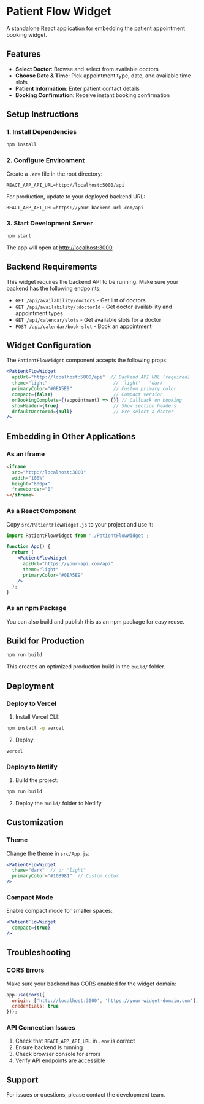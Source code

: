 # Patient Flow Widget

A standalone React application for embedding the patient appointment booking widget.

## Features

- **Select Doctor**: Browse and select from available doctors
- **Choose Date & Time**: Pick appointment type, date, and available time slots
- **Patient Information**: Enter patient contact details
- **Booking Confirmation**: Receive instant booking confirmation

## Setup Instructions

### 1. Install Dependencies

```bash
npm install
```

### 2. Configure Environment

Create a `.env` file in the root directory:

```env
REACT_APP_API_URL=http://localhost:5000/api
```

For production, update to your deployed backend URL:

```env
REACT_APP_API_URL=https://your-backend-url.com/api
```

### 3. Start Development Server

```bash
npm start
```

The app will open at [http://localhost:3000](http://localhost:3000)

## Backend Requirements

This widget requires the backend API to be running. Make sure your backend has the following endpoints:

- `GET /api/availability/doctors` - Get list of doctors
- `GET /api/availability/:doctorId` - Get doctor availability and appointment types
- `GET /api/calendar/slots` - Get available slots for a doctor
- `POST /api/calendar/book-slot` - Book an appointment

## Widget Configuration

The `PatientFlowWidget` component accepts the following props:

```jsx
<PatientFlowWidget
  apiUrl="http://localhost:5000/api"  // Backend API URL (required)
  theme="light"                        // 'light' | 'dark'
  primaryColor="#0EA5E9"               // Custom primary color
  compact={false}                      // Compact version
  onBookingComplete={(appointment) => {}} // Callback on booking
  showHeader={true}                    // Show section headers
  defaultDoctorId={null}               // Pre-select a doctor
/>
```

## Embedding in Other Applications

### As an iframe

```html
<iframe
  src="http://localhost:3000"
  width="100%"
  height="800px"
  frameborder="0"
></iframe>
```

### As a React Component

Copy `src/PatientFlowWidget.js` to your project and use it:

```jsx
import PatientFlowWidget from './PatientFlowWidget';

function App() {
  return (
    <PatientFlowWidget
      apiUrl="https://your-api.com/api"
      theme="light"
      primaryColor="#0EA5E9"
    />
  );
}
```

### As an npm Package

You can also build and publish this as an npm package for easy reuse.

## Build for Production

```bash
npm run build
```

This creates an optimized production build in the `build/` folder.

## Deployment

### Deploy to Vercel

1. Install Vercel CLI:
```bash
npm install -g vercel
```

2. Deploy:
```bash
vercel
```

### Deploy to Netlify

1. Build the project:
```bash
npm run build
```

2. Deploy the `build/` folder to Netlify

## Customization

### Theme

Change the theme in `src/App.js`:

```jsx
<PatientFlowWidget
  theme="dark"  // or "light"
  primaryColor="#10B981"  // Custom color
/>
```

### Compact Mode

Enable compact mode for smaller spaces:

```jsx
<PatientFlowWidget
  compact={true}
/>
```

## Troubleshooting

### CORS Errors

Make sure your backend has CORS enabled for the widget domain:

```javascript
app.use(cors({
  origin: ['http://localhost:3000', 'https://your-widget-domain.com'],
  credentials: true
}));
```

### API Connection Issues

1. Check that `REACT_APP_API_URL` in `.env` is correct
2. Ensure backend is running
3. Check browser console for errors
4. Verify API endpoints are accessible

## Support

For issues or questions, please contact the development team.
